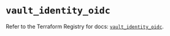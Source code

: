 # `vault_identity_oidc`

Refer to the Terraform Registry for docs: [`vault_identity_oidc`](https://registry.terraform.io/providers/hashicorp/vault/4.8.0/docs/resources/identity_oidc).
